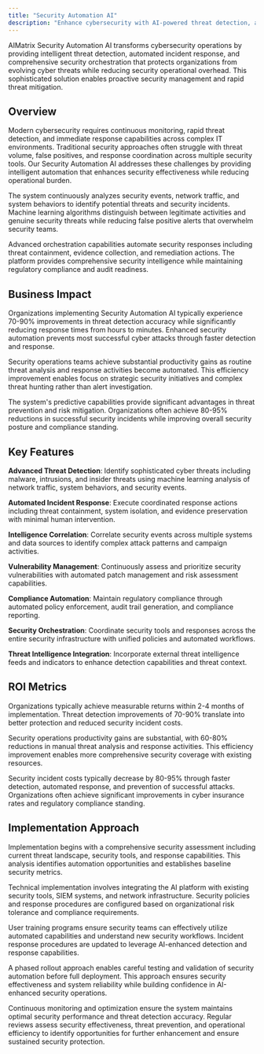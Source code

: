 ```yaml
---
title: "Security Automation AI"
description: "Enhance cybersecurity with AI-powered threat detection, automated response, and intelligent security orchestration for comprehensive protection."
---
```


AIMatrix Security Automation AI transforms cybersecurity operations by providing intelligent threat detection, automated incident response, and comprehensive security orchestration that protects organizations from evolving cyber threats while reducing security operational overhead. This sophisticated solution enables proactive security management and rapid threat mitigation.

## Overview

Modern cybersecurity requires continuous monitoring, rapid threat detection, and immediate response capabilities across complex IT environments. Traditional security approaches often struggle with threat volume, false positives, and response coordination across multiple security tools. Our Security Automation AI addresses these challenges by providing intelligent automation that enhances security effectiveness while reducing operational burden.

The system continuously analyzes security events, network traffic, and system behaviors to identify potential threats and security incidents. Machine learning algorithms distinguish between legitimate activities and genuine security threats while reducing false positive alerts that overwhelm security teams.

Advanced orchestration capabilities automate security responses including threat containment, evidence collection, and remediation actions. The platform provides comprehensive security intelligence while maintaining regulatory compliance and audit readiness.

## Business Impact

Organizations implementing Security Automation AI typically experience 70-90% improvements in threat detection accuracy while significantly reducing response times from hours to minutes. Enhanced security automation prevents most successful cyber attacks through faster detection and response.

Security operations teams achieve substantial productivity gains as routine threat analysis and response activities become automated. This efficiency improvement enables focus on strategic security initiatives and complex threat hunting rather than alert investigation.

The system's predictive capabilities provide significant advantages in threat prevention and risk mitigation. Organizations often achieve 80-95% reductions in successful security incidents while improving overall security posture and compliance standing.

## Key Features

**Advanced Threat Detection**: Identify sophisticated cyber threats including malware, intrusions, and insider threats using machine learning analysis of network traffic, system behaviors, and security events.

**Automated Incident Response**: Execute coordinated response actions including threat containment, system isolation, and evidence preservation with minimal human intervention.

**Intelligence Correlation**: Correlate security events across multiple systems and data sources to identify complex attack patterns and campaign activities.

**Vulnerability Management**: Continuously assess and prioritize security vulnerabilities with automated patch management and risk assessment capabilities.

**Compliance Automation**: Maintain regulatory compliance through automated policy enforcement, audit trail generation, and compliance reporting.

**Security Orchestration**: Coordinate security tools and responses across the entire security infrastructure with unified policies and automated workflows.

**Threat Intelligence Integration**: Incorporate external threat intelligence feeds and indicators to enhance detection capabilities and threat context.

## ROI Metrics

Organizations typically achieve measurable returns within 2-4 months of implementation. Threat detection improvements of 70-90% translate into better protection and reduced security incident costs.

Security operations productivity gains are substantial, with 60-80% reductions in manual threat analysis and response activities. This efficiency improvement enables more comprehensive security coverage with existing resources.

Security incident costs typically decrease by 80-95% through faster detection, automated response, and prevention of successful attacks. Organizations often achieve significant improvements in cyber insurance rates and regulatory compliance standing.

## Implementation Approach

Implementation begins with a comprehensive security assessment including current threat landscape, security tools, and response capabilities. This analysis identifies automation opportunities and establishes baseline security metrics.

Technical implementation involves integrating the AI platform with existing security tools, SIEM systems, and network infrastructure. Security policies and response procedures are configured based on organizational risk tolerance and compliance requirements.

User training programs ensure security teams can effectively utilize automated capabilities and understand new security workflows. Incident response procedures are updated to leverage AI-enhanced detection and response capabilities.

A phased rollout approach enables careful testing and validation of security automation before full deployment. This approach ensures security effectiveness and system reliability while building confidence in AI-enhanced security operations.

Continuous monitoring and optimization ensure the system maintains optimal security performance and threat detection accuracy. Regular reviews assess security effectiveness, threat prevention, and operational efficiency to identify opportunities for further enhancement and ensure sustained security protection.